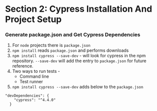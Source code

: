 # Section 2: Cypress Installation And Project Setup

### Generate package.json and Get Cypress Dependencies

1. For `node` projects there is `package.json`
2. `npm install` reads `package.json` and performs downloads
3. `npm install cypress --save-dev` - will look for cypress in the npm repository. `--save-dev` will add the entry to `package.json` for future reference.
4. Two ways to run tests -
    * Command line
    * Test runner
5. `npm install cypress --save-dev` adds below to the `package.json`
```
"devDependencies": {
    "cypress": "^4.4.0"
  }
```
